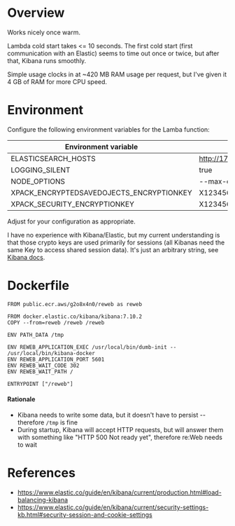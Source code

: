 # Overview

Works nicely once warm.

Lambda cold start takes <= 10 seconds.
The first cold start (first communication with an Elastic) seems to time out once or twice, but after that, Kibana runs smoothly.

Simple usage clocks in at ~420 MB RAM usage per request, but I've given it 4 GB of RAM for more CPU speed.

# Environment

Configure the following environment variables for the Lamba function:

| Environment variable | Value |
| --- | --- |
| ELASTICSEARCH_HOSTS | http://172.31.28.139:9200 |
| LOGGING_SILENT | true |
| NODE_OPTIONS | --max-old-space-size=1024 |
| XPACK_ENCRYPTEDSAVEDOJECTS_ENCRYPTIONKEY | X1234567890123456789012345678901234567890 |
| XPACK_SECURITY_ENCRYPTIONKEY | X1234567890123456789012345678901234567890 |

Adjust for your configuration as appropriate.

I have no experience with Kibana/Elastic, but my current understanding is that those crypto keys are used primarily for sessions (all Kibanas need
the same Key to access shared session data). It's just an arbitrary string, see
[Kibana docs](https://www.elastic.co/guide/en/kibana/current/security-settings-kb.html#security-session-and-cookie-settings).

# Dockerfile

```
FROM public.ecr.aws/g2o8x4n0/reweb as reweb

FROM docker.elastic.co/kibana/kibana:7.10.2
COPY --from=reweb /reweb /reweb

ENV PATH_DATA /tmp  

ENV REWEB_APPLICATION_EXEC /usr/local/bin/dumb-init -- /usr/local/bin/kibana-docker
ENV REWEB_APPLICATION_PORT 5601
ENV REWEB_WAIT_CODE 302
ENV REWEB_WAIT_PATH /

ENTRYPOINT ["/reweb"]
```

#### Rationale

- Kibana needs to write some data, but it doesn't have to persist -- therefore `/tmp` is fine
- During startup, Kibana will accept HTTP requests, but will answer them with something like "HTTP 500 Not ready yet", therefore re:Web needs to wait

# References

- https://www.elastic.co/guide/en/kibana/current/production.html#load-balancing-kibana
- https://www.elastic.co/guide/en/kibana/current/security-settings-kb.html#security-session-and-cookie-settings
